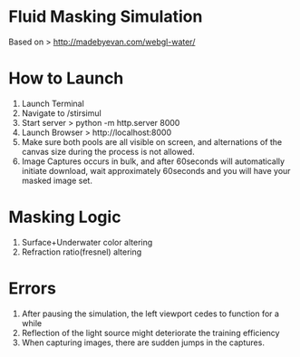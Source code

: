 # Fluid Masking Simulation
Based on > http://madebyevan.com/webgl-water/

# How to Launch
1. Launch Terminal
2. Navigate to /stirsimul
3. Start server > python -m http.server 8000
4. Launch Browser > http://localhost:8000
5. Make sure both pools are all visible on screen, and alternations of the canvas size during the process is not allowed.
5. Image Captures occurs in bulk, and after 60seconds will automatically initiate download, wait approximately 60seconds and you will have your masked image set.

# Masking Logic
1. Surface+Underwater color altering
2. Refraction ratio(fresnel) altering

# Errors
1. After pausing the simulation, the left viewport cedes to function for a while
2. Reflection of the light source might deteriorate the training efficiency
3. When capturing images, there are sudden jumps in the captures.